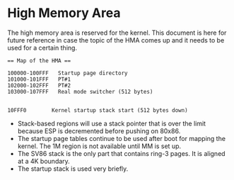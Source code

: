 # High Memory Area

The high memory area is reserved for the kernel. This document is here for future reference in case the topic of the HMA comes up and it needs to be used for a certain thing.

```
== Map of the HMA ==

100000-100FFF   Startup page directory
101000-101FFF   PT#1
102000-102FFF   PT#2
103000-107FFF   Real mode switcher (512 bytes)


10FFF0        Kernel startup stack start (512 bytes down)
```

- Stack-based regions will use a stack pointer that is over the limit because ESP is decremented before pushing on 80x86.
- The startup page tables continue to be used after boot for mapping the kernel. The 1M region is not available until MM is set up.
- The SV86 stack is the only part that contains ring-3 pages. It is aligned at a 4K boundary.
- The startup stack is used very briefly.
